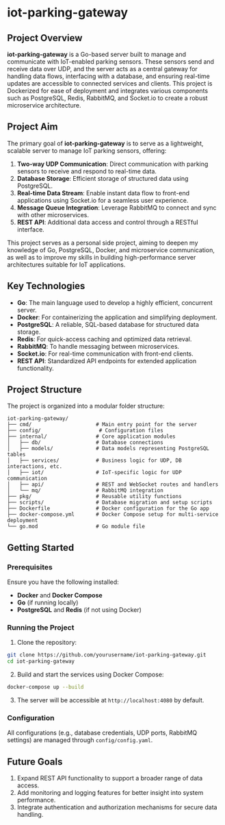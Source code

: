 # iot-parking-gateway

## Project Overview

**iot-parking-gateway** is a Go-based server built to manage and communicate with IoT-enabled parking sensors. These sensors send and receive data over UDP, and the server acts as a central gateway for handling data flows, interfacing with a database, and ensuring real-time updates are accessible to connected services and clients. This project is Dockerized for ease of deployment and integrates various components such as PostgreSQL, Redis, RabbitMQ, and Socket.io to create a robust microservice architecture.

## Project Aim

The primary goal of **iot-parking-gateway** is to serve as a lightweight, scalable server to manage IoT parking sensors, offering:

1. **Two-way UDP Communication**: Direct communication with parking sensors to receive and respond to real-time data.
2. **Database Storage**: Efficient storage of structured data using PostgreSQL.
3. **Real-time Data Stream**: Enable instant data flow to front-end applications using Socket.io for a seamless user experience.
4. **Message Queue Integration**: Leverage RabbitMQ to connect and sync with other microservices.
5. **REST API**: Additional data access and control through a RESTful interface.

This project serves as a personal side project, aiming to deepen my knowledge of Go, PostgreSQL, Docker, and microservice communication, as well as to improve my skills in building high-performance server architectures suitable for IoT applications.

## Key Technologies

- **Go**: The main language used to develop a highly efficient, concurrent server.
- **Docker**: For containerizing the application and simplifying deployment.
- **PostgreSQL**: A reliable, SQL-based database for structured data storage.
- **Redis**: For quick-access caching and optimized data retrieval.
- **RabbitMQ**: To handle messaging between microservices.
- **Socket.io**: For real-time communication with front-end clients.
- **REST API**: Standardized API endpoints for extended application functionality.

## Project Structure

The project is organized into a modular folder structure:

    iot-parking-gateway/
    ├── cmd/                     # Main entry point for the server
    ├── config/                   # Configuration files
    ├── internal/                # Core application modules
    │   ├── db/                  # Database connections
    │   ├── models/              # Data models representing PostgreSQL tables
    │   ├── services/            # Business logic for UDP, DB interactions, etc.
    │   ├── iot/                 # IoT-specific logic for UDP communication
    │   ├── api/                 # REST and WebSocket routes and handlers
    │   └── mq/                  # RabbitMQ integration
    ├── pkg/                     # Reusable utility functions
    ├── scripts/                 # Database migration and setup scripts
    ├── Dockerfile               # Docker configuration for the Go app
    ├── docker-compose.yml       # Docker Compose setup for multi-service deployment
    └── go.mod                   # Go module file


## Getting Started

### Prerequisites

Ensure you have the following installed:

- **Docker** and **Docker Compose**
- **Go** (if running locally)
- **PostgreSQL** and **Redis** (if not using Docker)

### Running the Project


1. Clone the repository:

```bash
git clone https://github.com/yourusername/iot-parking-gateway.git
cd iot-parking-gateway
```
    
2. Build and start the services using Docker Compose:
    
```bash
docker-compose up --build
```
    
3. The server will be accessible at `http://localhost:4080` by default.

### Configuration

All configurations (e.g., database credentials, UDP ports, RabbitMQ settings) are managed through `config/config.yaml`.

## Future Goals

1. Expand REST API functionality to support a broader range of data access.
2. Add monitoring and logging features for better insight into system performance.
3. Integrate authentication and authorization mechanisms for secure data handling.
